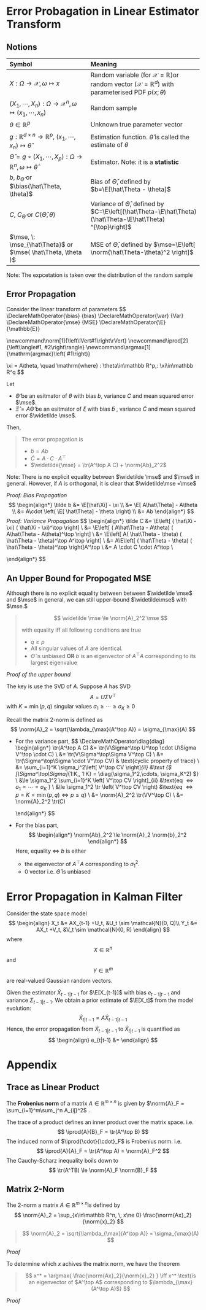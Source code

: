 # Error Probagation in Linear Estimator Transform

## Notions

| Symbol                                                       | Meaning                                                      |
| :----------------------------------------------------------- | :----------------------------------------------------------- |
| $X:\Omega \to \mathcal X, \omega\mapsto x$                   | Random variable (for $\mathcal X=\mathbb R$)or random vector ($\mathcal X = \mathbb R^d$) with parameterised PDF $p(x;\theta)$ |
| $(X_1, \cdots, X_n ):\Omega\to \mathcal X^{n}, \omega\mapsto (x_1, \cdots, x_n)$ | Random sample                                                |
| $\theta\in\mathbb R^p$                                       | Unknown true parameter vector                                |
| $g: \mathbb R^{d\times n}  \to \mathbb R^p, \: (x_1, \cdots, x_n)\mapsto \hat\theta$ | Estimation function. $\hat\theta$ is called the estimate of $\theta$ |
| $\hat\Theta=g\circ (X_1, \cdots, X_p ) : \Omega \to \mathbb R^n, \omega\mapsto\hat\theta$ | Estimator. Note: it is a **statistic**                       |
| $b, \: b_{\hat\Theta}$ or $\bias(\hat\Theta, \theta)$        | Bias of $\hat\Theta$, defined by $b=\E[\hat\Theta - \theta]$ |
| $C, \: C_{\hat\Theta}$ or $C( \hat\Theta, \theta )$          | Variance of $\hat\Theta$, defined by $C=\E\left[(\hat\Theta-\E\hat\Theta) (\hat\Theta-\E\hat\Theta) ^{\top}\right]$ |
| $\mse, \: \mse_{\hat\Theta}$ or $\mse( \hat\Theta, \theta )$ | MSE of $\hat\Theta$, defined by $\mse=\E\left[ \norm{\hat\Theta-\theta}^2 \right]$ |

Note: The expcetation is taken over the distribution of the random sample

## Error Propagation

Consider the linear transform of parameters
$$
\DeclareMathOperator{\bias} {bias}
\DeclareMathOperator{\var}  {Var}
\DeclareMathOperator{\mse}  {MSE}
\DeclareMathOperator{\E} {\mathbb{E}}

\newcommand\norm[1]{\left\lVert#1\right\rVert}
\newcommand\iprod[2]{\left\langle#1, #2\right\rangle}
\newcommand\argmax[1] {\mathrm{argmax}\left( #1\right)}

\xi = A\theta, \quad \mathrm{where} \: \theta\in\mathbb R^p,\: \xi\in\mathbb R^q
$$

Let

* $\hat\Theta$ be an esitmator of $\theta$  with bias $b$, variance $C$ and mean squared error $\mse$. 
* $\hat\Xi=A\hat\Theta$ be an esitmator of $\xi$ with bias $\tilde b$ , variance $\tilde C$ and mean squared error $\widetilde \mse$. 

Then,

> The error propagation is 
>
> * $\tilde b = Ab$
> * $\tilde C = A\cdot C\cdot A^\top$
> * $\widetilde{\mse} = \tr(A^\top A C) + \norm{Ab}_2^2$ 

Note: There is no explicit equality between $\widetilde \mse$ and $\mse$ in general. However, if $A$ is orthogonal, it is clear that $\widetilde\mse =\mse$

*Proof: Bias Propagation*
$$
\begin{align*}
\tilde b
&= \E[\hat\Xi] -  \xi \\
&= \E[ A\hat\Theta] -  A\theta \\
&=  A\cdot \left( \E[ \hat\Theta] -  \theta \right) \\
&=  Ab
\end{align*}
$$
*Proof: Variance Propagation* 
$$
\begin{align*}
\tilde C
&= \E\left[ ( \hat\Xi -  \xi) ( \hat\Xi -  \xi)^\top \right] \\
&= \E\left[ ( A\hat\Theta -  A\theta) ( A\hat\Theta -  A\theta)^\top \right] \\
&= \E\left[ A( \hat\Theta -  \theta) ( \hat\Theta -  \theta)^\top A^\top \right] \\
&= A\E\left[ ( \hat\Theta -  \theta) ( \hat\Theta -  \theta)^\top  \right]A^\top \\
&= A \cdot C \cdot A^\top \\


\end{align*}
$$


## An Upper Bound for Propogated MSE

Although there is no explicit equality between between $\widetilde \mse$ and $\mse$ in general, we can still upper-bound  $\widetilde\mse$ with $\mse.$ 

>$$
>\widetilde \mse \le \norm{A}_2^2 \mse
>$$
>
>with equality iff all following conditions are true
>
>* $q\ge p$ 
>* All singular values of $A$ are identical.
>* $\hat\Theta$ is unbiased **OR** $b$ is an eigenvector of $A^\top A$ corresponding to its largest eigenvalue

*Proof of the upper bound*

The key is use the SVD of $A$. Suppose $A$ has SVD
$$
A = U\Sigma V^\top
$$
with $K=\min(p, q)$  singular values $\sigma_1 \ge \cdots\ge \sigma_K \ge 0$

Recall the matrix 2-norm is defined as
$$
\norm{A}_2 = \sqrt{\lambda_{\max}(A^\top A)} = \sigma_{\max}(A)
$$

* For the variance part,
  $$
  \DeclareMathOperator\diag{diag}
  \begin{align*}
  \tr(A^\top A C) 
  &= \tr(V\Sigma^\top U^\top \cdot U\Sigma V^\top \cdot C) \\
  &= \tr(V\Sigma^\top\Sigma V^\top C) \\
  &= \tr(\Sigma^\top\Sigma \cdot V^\top CV) & \text{cyclic property of trace} \\
  &= \sum_{i=1}^K \sigma_i^2\left[ V^\top CV \right]_{ii} 
  	&\text
  	{$ 
  			[\Sigma^\top\Sigma]_{1:K,\, 1:K} = \diag(\sigma_1^2,\cdots, \sigma_K^2)
  	$} \\
  &\le \sigma_1^2 \sum_{i=1}^K \left[ V^\top CV \right]_{ii} 
  	&\text{eq $\iff \sigma_1= \cdots =\sigma_K$ } \\
  &\le \sigma_1^2 \tr \left( V^\top CV \right)
  	&\text{eq $\iff p=K=\min(p, q) \iff p\le q$} \\
  &= \norm{A}_2^2 \tr(VV^\top C) \\
  &= \norm{A}_2^2 \tr(C)
  
  \end{align*}
  $$

* For the bias part,
  $$
  \begin{align*}
  \norm{Ab}_2^2 \le \norm{A}_2 \norm{b}_2^2
  \end{align*}
  $$
  Here, equality $\iff$ $b$ is either

  * the eigenvector of $A^\top A$ corresponding to $\sigma_1^2$. 
  * 0 vector i.e. $\hat\Theta$ is unbiased

# Error Propagation in Kalman Filter

Consider the state space model
$$
\begin{align}
X_t &=  AX_{t-1} +U_t,  &U_t \sim \mathcal{N}(0, Q)\\
Y_t &=  AX_t +V_t,  &V_t \sim \mathcal{N}(0, R)
\end{align}
$$
where $$X\in\mathbb R^n$$ and $$ Y\in\mathbb R^m$$ are real-valued Gaussian random vectors. 

Given the estimator $\hat X_{t-1|t-1}$ for $\E[X_{t-1}]$ with bias $e_{t-1|t-1}$ and variance $\Sigma_{t-1|t-1}$. We obtain a prior estimate of $\E[X_t]$ from the model evolution:
$$
\hat X_{t|t-1} = A \hat X_{t-1|t-1}
$$
Hence, the error propagation from $\hat X_{t-1|t-1}$ to  $\hat X_{t|t-1}$ is quantified as
$$
\begin{align}
 e_{t|t-1} &= 
\end{align}
$$




# Appendix

## Trace as Linear Product

The **Frobenius norm** of a matrix $A\in\mathbb R^{m\times n}$ is given by $\norm{A}_F = \sum_{i=1}^m\sum_j^n A_{ij}^2$ . 

The trace of a product defines an inner product over the matrix space. i.e.
$$
\iprod{A}{B}_F = \tr(A^\top B)
$$
The induced norm of $\iprod{\cdot}{\cdot}_F$ is Frobenius norm. i.e.
$$
\iprod{A}{A}_F = \tr(A^\top A) = \norm{A}_F^2 
$$
The Cauchy-Scharz inequality boils down to
$$
\tr(A^TB) \le \norm{A}_F \norm{B}_F
$$

## Matrix 2-Norm

The 2-norm a matrix $A\in\mathbb R^{m\times n}$is defined by
$$
\norm{A}_2 = \sup_{x\in\mathbb R^n, \, x\ne 0} \frac{\norm{Ax}_2}{\norm{x}_2}
$$

> $$
> \norm{A}_2 = \sqrt{\lambda_{\max}(A^\top A)} = \sigma_{\max}(A) 
> $$

*Proof* 



To determine which $x$ achives the matrix norm, we have the theorem

> $$
> x^* = \argmax{ \frac{\norm{Ax}_2}{\norm{x}_2} } \iff x^* \text{is an eigenvector of $A^\top A$ corresponding to $\lambda_{\max}(A^\top A)$}
> $$

*Proof* 













